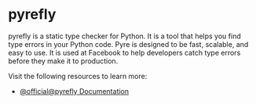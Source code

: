 # pyrefly

pyrefly is a static type checker for Python. It is a tool that helps you find type errors in your Python code. Pyre is designed to be fast, scalable, and easy to use. It is used at Facebook to help developers catch type errors before they make it to production.

Visit the following resources to learn more:

- [@official@pyrefly Documentation](https://pyre-check.org/%5D(https://pyrefly.org))